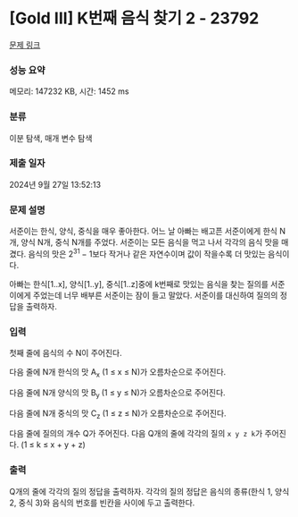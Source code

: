 # [Gold III] K번째 음식 찾기 2 - 23792 

[문제 링크](https://www.acmicpc.net/problem/23792) 

### 성능 요약

메모리: 147232 KB, 시간: 1452 ms

### 분류

이분 탐색, 매개 변수 탐색

### 제출 일자

2024년 9월 27일 13:52:13

### 문제 설명

<p>서준이는 한식, 양식, 중식을 매우 좋아한다. 어느 날 아빠는 배고픈 서준이에게 한식 N개, 양식 N개, 중식 N개를 주었다. 서준이는 모든 음식을 먹고 나서 각각의 음식 맛을 매겼다. 음식의 맛은 2<sup>31 </sup>− 1보다 작거나 같은 자연수이며 값이 작을수록 더 맛있는 음식이다.</p>

<p>아빠는 한식[1..x], 양식[1..y], 중식[1..z]중에 k번째로 맛있는 음식을 찾는 질의를 서준이에게 주었는데 너무 배부른 서준이는 잠이 들고 말았다. 서준이를 대신하여 질의의 정답을 출력하자.</p>

### 입력 

 <p>첫째 줄에 음식의 수 N이 주어진다.</p>

<p>다음 줄에 N개 한식의 맛 A<sub>x</sub> (1 ≤ x ≤ N)가 오름차순으로 주어진다.</p>

<p>다음 줄에 N개 양식의 맛 B<sub>y </sub>(1 ≤ y ≤ N)가 오름차순으로 주어진다.</p>

<p>다음 줄에 N개 중식의 맛 C<sub>z</sub> (1 ≤ z ≤ N)가 오름차순으로 주어진다.</p>

<p>다음 줄에 질의의 개수 Q가 주어진다. 다음 Q개의 줄에 각각의 질의 <code>x y z k</code>가 주어진다. (1 ≤ k ≤ x + y + z)</p>

### 출력 

 <p>Q개의 줄에 각각의 질의 정답을 출력하자. 각각의 질의 정답은 음식의 종류(한식 1, 양식 2, 중식 3)와 음식의 번호를 빈칸을 사이에 두고 출력한다.</p>

